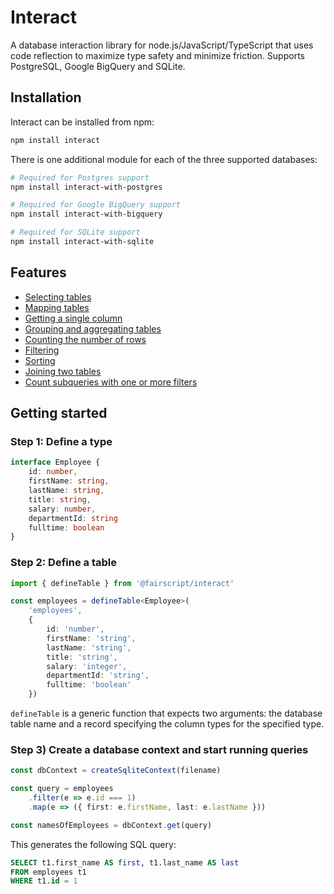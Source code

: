 # Interact

A database interaction library for node.js/JavaScript/TypeScript that uses code reflection to maximize type safety and minimize friction. Supports PostgreSQL, Google BigQuery and SQLite.

## Installation

Interact can be installed from npm:

```sh
npm install interact
```

There is one additional module for each of the three supported databases: 

```sh
# Required for Postgres support
npm install interact-with-postgres

# Required for Google BigQuery support
npm install interact-with-bigquery

# Required for SQLite support
npm install interact-with-sqlite
```

## Features

- [Selecting tables](https://github.com/fairscript/interact/tree/master/packages/interact/doc/Selection.md)
- [Mapping tables](https://github.com/fairscript/interact/tree/master/packages/interact/doc/Mapping.md)
- [Getting a single column](https://github.com/fairscript/interact/tree/master/packages/interact/doc/Getting.md)
- [Grouping and aggregating tables](https://github.com/fairscript/interact/tree/master/packages/interact/doc/Grouping_Aggregation.md)
- [Counting the number of rows](https://github.com/fairscript/interact/tree/master/packages/interact/doc/Counting.md)
- [Filtering](https://github.com/fairscript/interact/tree/master/packages/interact/doc/Filtering.md)
- [Sorting](https://github.com/fairscript/interact/tree/master/packages/interact/doc/Sorting.md)
- [Joining two tables](https://github.com/fairscript/interact/tree/master/packages/interact/doc/Joins.md)
- [Count subqueries with one or more filters](https://github.com/fairscript/interact/tree/master/packages/interact/doc/Subqueries.md)

## Getting started

### Step 1: Define a type

```typescript
interface Employee {
    id: number,
    firstName: string,
    lastName: string,
    title: string,
    salary: number,
    departmentId: string
    fulltime: boolean
}
```

### Step 2: Define a table

```typescript
import { defineTable } from '@fairscript/interact'

const employees = defineTable<Employee>(
    'employees',
    {
        id: 'number',
        firstName: 'string',
        lastName: 'string',
        title: 'string',
        salary: 'integer',
        departmentId: 'string',
        fulltime: 'boolean'
    })
```
`defineTable` is a generic function that expects two arguments: the database table name and a record specifying the column types for the specified type.

### Step 3) Create a database context and start running queries

```typescript
const dbContext = createSqliteContext(filename)

const query = employees
    .filter(e => e.id === 1)
    .map(e => ({ first: e.firstName, last: e.lastName }))

const namesOfEmployees = dbContext.get(query)
```

This generates the following SQL query:

```sql
SELECT t1.first_name AS first, t1.last_name AS last
FROM employees t1
WHERE t1.id = 1
```